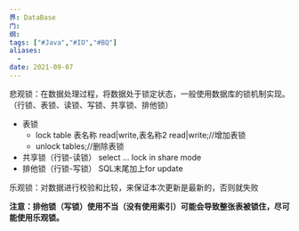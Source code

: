 ```yaml
---
界: DataBase
门: 
纲: 
tags: ["#Java","#IO","#BQ"]
aliases:
  - 
date: 2021-09-07
---
```


悲观锁：在数据处理过程，将数据处于锁定状态，一般使用数据库的锁机制实现。（行锁、表锁、读锁、写锁、共享锁、排他锁）

-   表锁
    -   lock table 表名称 read|write,表名称2 read|write;//增加表锁
    -   unlock tables;//删除表锁
-   共享锁（行锁-读锁）
    select ... lock in share mode
-   排他锁（行锁-写锁）
    SQL末尾加上for update

乐观锁：对数据进行校验和比较，来保证本次更新是最新的，否则就失败

**注意：排他锁（写锁）使用不当（没有使用索引）可能会导致整张表被锁住，尽可能使用乐观锁。**


